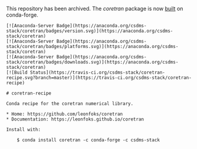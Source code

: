 This repository has been archived.
The *coretran* package is now [built](https://github.com/conda-forge/coretran-feedstock) on conda-forge.

```
[![Anaconda-Server Badge](https://anaconda.org/csdms-stack/coretran/badges/version.svg)](https://anaconda.org/csdms-stack/coretran)
[![Anaconda-Server Badge](https://anaconda.org/csdms-stack/coretran/badges/platforms.svg)](https://anaconda.org/csdms-stack/coretran)
[![Anaconda-Server Badge](https://anaconda.org/csdms-stack/coretran/badges/downloads.svg)](https://anaconda.org/csdms-stack/coretran)
[![Build Status](https://travis-ci.org/csdms-stack/coretran-recipe.svg?branch=master)](https://travis-ci.org/csdms-stack/coretran-recipe)

# coretran-recipe

Conda recipe for the coretran numerical library.

* Home: https://github.com/leonfoks/coretran
* Documentation: https://leonfoks.github.io/coretran

Install with:

    $ conda install coretran -c conda-forge -c csdms-stack
```
